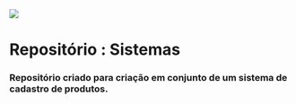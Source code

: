 <img src="https://img.shields.io/badge/python-3670A0?style=for-the-badge&logo=python&logoColor=ffdd54"/>

# Repositório :  Sistemas

### Repositório criado para criação em conjunto de um sistema de cadastro de produtos.

